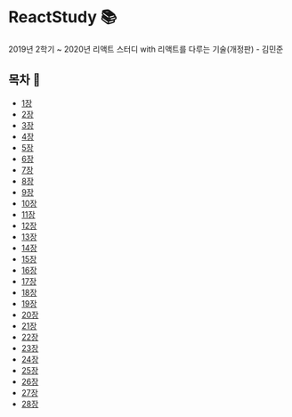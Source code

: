 # ReactStudy :books:
2019년 2학기 ~ 2020년 리액트 스터디
with 리액트를 다루는 기술(개정판) - 김민준


## 목차 :memo:
* [1장]()
* [2장]()
* [3장]()
* [4장]()
* [5장]()
* [6장]()
* [7장]()
* [8장]()
* [9장]()
* [10장]()
* [11장]()
* [12장]()
* [13장]()
* [14장]()
* [15장]()
* [16장]()
* [17장]()
* [18장]()
* [19장]()
* [20장]()
* [21장]()
* [22장]()
* [23장]()
* [24장]()
* [25장]()
* [26장]()
* [27장]()
* [28장]()
